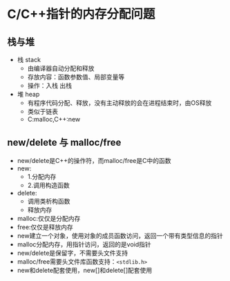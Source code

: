 # C/C++指针的内存分配问题

## 栈与堆

- 栈 stack
  - 由编译器自动分配和释放
  - 存放内容：函数参数值、局部变量等
  - 操作：入栈 出栈
- 堆 heap
  - 有程序代码分配、释放，没有主动释放的会在进程结束时，由OS释放
  - 类似于链表
  - C:malloc,C++:new

## new/delete 与 malloc/free

- new/delete是C++的操作符，而malloc/free是C中的函数
- new:
  - 1.分配内存
  - 2.调用构造函数
- delete:
  - 调用类析构函数
  - 释放内存
- malloc:仅仅是分配内存
- free:仅仅是释放内存
- new建立一个对象，使用对象的成员函数访问，返回一个带有类型信息的指针
- malloc分配内存，用指针访问，返回的是void指针
- new/delete是保留字，不需要头文件支持
- malloc/free需要头文件库函数支持：`<stdlib.h>`
- new和delete配套使用，new[]和delete[]配套使用